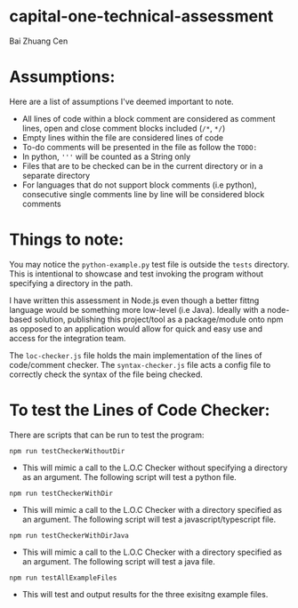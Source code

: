 # capital-one-technical-assessment
Bai Zhuang Cen

# Assumptions:
Here are a list of assumptions I've deemed important to note.
- All lines of code within a block comment are considered as comment lines, open and close comment blocks included (`/*`, `*/`)
- Empty lines within the file are considered lines of code
- To-do comments will be presented in the file as follow the `TODO:`
- In python, `'''` will be counted as a String only
- Files that are to be checked can be in the current directory or in a separate directory
- For languages that do not support block comments (i.e python), consecutive single comments line by line will be considered 
block comments

# Things to note:
You may notice the `python-example.py` test file is outside the `tests` directory. This is intentional to showcase and test 
invoking the program without specifying a directory in the path.

I have written this assessment in Node.js even though a better fittng language would be something more low-level (i.e Java).
Ideally with a node-based solution, publishing this project/tool as a package/module onto npm as opposed to an application would allow for quick and easy use and access for the integration team.

The `loc-checker.js` file holds the main implementation of the lines of code/comment checker. The `syntax-checker.js` file acts a config file to correctly check the syntax of the file being checked.


# To test the Lines of Code Checker:
There are scripts that can be run to test the program:

`npm run testCheckerWithoutDir`
  - This will mimic a call to the L.O.C Checker without specifying a directory as an argument. The following script will test
  a python file.

`npm run testCheckerWithDir`
  - This will mimic a call to the L.O.C Checker with a directory specified as an argument. The following script will test
  a javascript/typescript file.

`npm run testCheckerWithDirJava`
  - This will mimic a call to the L.O.C Checker with a directory specified as an argument. The following script will test
  a java file.

`npm run testAllExampleFiles`
  - This will test and output results for the three exisitng example files.
